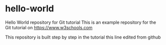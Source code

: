 # hello-world
Hello World repository for Git tutorial
This is an example repository for the Git tutorial on https://www.w3schools.com

This repository is built step by step in the tutorial
this line edited from github
